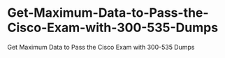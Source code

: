 # Get-Maximum-Data-to-Pass-the-Cisco-Exam-with-300-535-Dumps
Get Maximum Data to Pass the Cisco Exam with 300-535 Dumps
